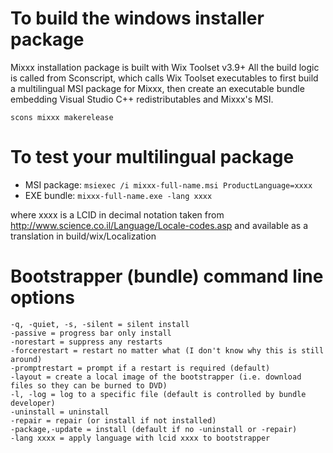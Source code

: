 To build the windows installer package
==========================================

Mixxx installation package is built with Wix Toolset v3.9+
All the build logic is called from Sconscript, which calls Wix Toolset executables
to first build a multilingual MSI package for Mixxx, then create an executable
bundle embedding Visual Studio C++ redistributables and Mixxx's MSI.

`scons mixxx makerelease`

To test your multilingual package
=================================

* MSI package: `msiexec /i mixxx-full-name.msi ProductLanguage=xxxx`
* EXE bundle: `mixxx-full-name.exe -lang xxxx`

where xxxx is a LCID in decimal notation taken from http://www.science.co.il/Language/Locale-codes.asp and available as a translation in build/wix/Localization

Bootstrapper (bundle) command line options
==========================================
```
-q, -quiet, -s, -silent = silent install
-passive = progress bar only install
-norestart = suppress any restarts
-forcerestart = restart no matter what (I don't know why this is still around)
-promptrestart = prompt if a restart is required (default)
-layout = create a local image of the bootstrapper (i.e. download files so they can be burned to DVD)
-l, -log = log to a specific file (default is controlled by bundle developer)
-uninstall = uninstall
-repair = repair (or install if not installed)
-package,-update = install (default if no -uninstall or -repair)
-lang xxxx = apply language with lcid xxxx to bootstrapper
```
